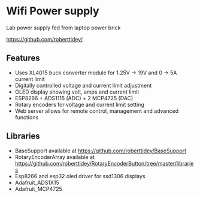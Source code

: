 # Wifi Power supply
Lab power supply fed from laptop power brick


https://github.com/roberttidey/

## Features
- Uses XL4015 buck converter module for 1.25V -> 19V and 0 -> 5A current limit
- Digitally controlled voltage and current limit adjustment
- OLED display showing volt, amps and current limit
- ESP8266 + ADS1115 (ADC) + 2 MCP4725 (DAC)
- Rotary encoders for voltage and current limit setting
- Web server allows for remote control, management and advanced functions

## Libraries
- BaseSupport available at https://github.com/roberttidey/BaseSupport
- RotaryEncoderArray available at https://github.com/roberttidey/RotaryEncoderButton/tree/master/libraries
- Esp8266 and esp32 oled driver for ssd1306 displays
- Adafruit_ADS1X15
- Adafruit_MCP4725





